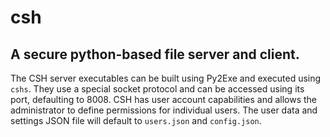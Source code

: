 # csh
A secure python-based file server and client.
-----

The CSH server executables can be built using Py2Exe and executed using `cshs`. They use a special socket protocol and can be accessed using its port, defaulting to 8008.
CSH has user account capabilities and allows the administrator to define permissions for individual users. The user data and settings JSON file will default to `users.json` and `config.json`. 